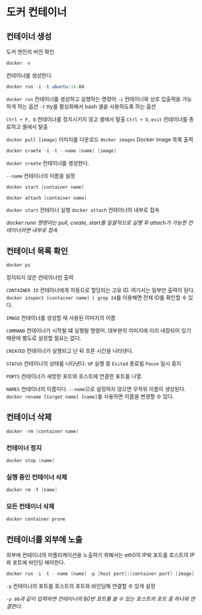 # 도커 컨테이너

## 컨테이너 생성

도커 엔진의 버전 확인
```s
docker -v
```

컨테이너를 생성한다.
```s
docker run -i -t ubuntu:14.04
```
`docker run`
컨테이너를 생성하고 실행하는 명령어
`-i`
컨테이너와 상호 입출력을 가능하게 하는 옵션
`-t`
tty를 활성화해서 bash 셸을 사용하도록 하는 옵션

`Ctrl + P, Q`
컨테이너를 정지시키지 않고 셸에서 탈출
`Ctrl + D`, `exit`
컨테이너를 종료하고 셸에서 탈출

`docker pull [image]`
이미지를 다운로드
`docker images`
Docker image 목록 출력

```s
docker craete -i -t --name [name] [image]
```

`docker create`
컨테이너를 생성한다.

`--name`
컨테이너의 이름을 설정

```s
docker start [container name]

docker attach [container name]
```

`docker start`
컨테이너 실행
`docker attach`
컨테이너의 내부로 접속

*docker runn 명령어는 pull, create, start를 일괄적으로 실행 후 attach가 가능한 컨테이너라면 내부로 접속*


## 컨테이너 목록 확인
```s
docker ps
```
정지되지 않은 컨테이너만 출력

`CONTAINER ID`
컨테이너에게 자동으로 할당되는 고유 ID. 여기서는 일부만 출력이 된다. 
  `docker inspect [container name] | grep Id`를 이용해면 전체 ID를 확인할 수 있다.

`IMAGE`
컨테이너를 생성할 때 사용된 이미지의 이름

`COMMAND`
컨테이너가 시작될 떄 실행될 명령어. 대부분의 이미지에 미리 내장되어 있기 때문에 별도로 설정할 필요는 없다. 

`CREATED`
컨테이너가 실행되고 난 뒤 흐른 시간을 나타낸다.

`STATUS`
컨테이너의 상태를 나타낸다.
  `UP`
    실행 중
  `Exited`
    종료됨
  `Pause`
    일시 중지

`PORTS`
컨테이너가 새방한 포트와 호스트에 연결한 포트를 나열.

`NAMES`
컨테이너의 이름이다. `--name`으로 설정하지 않으면 무작위 이름이 생성된다.
  `docker rename [target name] [name]`를 사용하면 이름을 변경할 수 있다.

## 컨테이너 삭제
```s
docker -rm [container name]
```

### 컨테이너 정지
```s
docker stop [name]
```

### 실행 중인 컨테이너 삭제
```s
docker rm -f [name]
```

### 모든 컨테이너 삭제
```s
docker container prune
```

## 컨테이너를 외부에 노출
외부에 컨테이너의 어플리케이션을 노출하기 위해서는 eth0의 IP롸 포트를 호스트의 IP롸 포트에 바인딩 해야한다.

```s
docker run -i -t --name [name] -p [host port]:[container port] [image]
```
`-p`
컨테이너의 포트를 호스트의 포트와 바인딩해 연결할 수 있게 설정

*`-p 80`과 같이 입력하면 컨테이너의 80번 포트를 쓸 수 있는 호스트의 포트 중 하나와 연결한다.*




